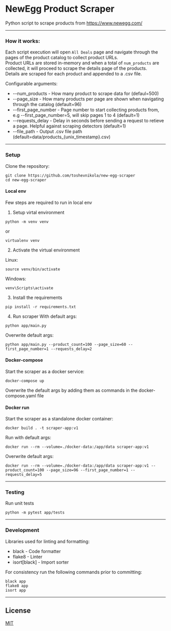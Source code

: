 # NewEgg Product Scraper
Python script to scrape products from https://www.newegg.com/

---

### How it works:
Each script execution will open `All Deals` page and navigate through the pages of the product catalog to collect product URLs.\
Product URLs are stored in-memory and when a total of `num_products` are collected, it will proceed to scrape the details page of the products.\
Details are scraped for each product and appended to a .csv file.

Configurable arguments:
- --num_products - How many product to scrape data for (defaul=500)
- --page_size - How many products per page are shown when navigating through the catalog (default=96)
- --first_page_number - Page number to start collecting products from, e.g --first_page_number=5, will skip pages 1 to 4 (default=1)
- --requests_delay - Delay in seconds before sending a request to retieve a page. Helpful against scraping detectors (default=1)
- --file_path - Output .csv file path (default=data/products_{unix_timestamp}.csv) 


---


### Setup

Clone the repository:
```
git clone https://github.com/toshevnikola/new-egg-scraper
cd new-egg-scraper
```

#### Local env
Few steps are required to run in local env
1. Setup virtal environment
```
python -m venv venv
```
or

```
virtualenv venv
```
2. Activate the virtual environment

Linux:
```
source venv/bin/activate 
```
Windows:
```
venv\Scripts\activate
```
3. Install the requirements
```
pip install -r requirements.txt
```
4. Run scraper
With default args:
```
python app/main.py
```

Overwrite default args:

```
python app/main.py --product_count=100 --page_size=60 --first_page_number=1 --requests_delay=2 
```

#### Docker-compose

Start the scraper as a docker service:

```
docker-compose up
```

Overwrite the default args by adding them as commands in the docker-compose.yaml file

#### Docker run
Start the scraper as a standalone docker container:

```
docker build . -t scraper-app:v1 
```

Run with default args:

```
docker run --rm --volume=./docker-data:/app/data scraper-app:v1
```

Overwrite default args:

```
docker run --rm --volume=./docker-data:/app/data scraper-app:v1 --product_count=100 --page_size=96 --first_page_number=1 --requests_delay=5
```

---

### Testing

Run unit tests
```
python -m pytest app/tests
```

---


### Development

Libraries used for linting and formatting:
- black - Code formatter
- flake8 - Linter
- isort[black] - Import sorter

For consistency run the following commands prior to committing:
```
black app
flake8 app
isort app
```

---

## License

[MIT](https://choosealicense.com/licenses/mit/)
